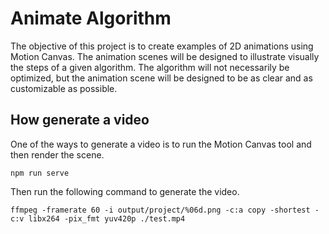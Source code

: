 # Animate Algorithm

The objective of this project is to create examples of 2D animations using Motion Canvas. The animation scenes will be designed to illustrate visually the steps of a given algorithm. The algorithm will not necessarily be optimized, but the animation scene will be designed to be as clear and as customizable as possible.

## How generate a video

One of the ways to generate a video is to run the Motion Canvas tool and then render the scene.

```shellscript
npm run serve
``` 

Then run the following command to generate the video.

```shellscript
ffmpeg -framerate 60 -i output/project/%06d.png -c:a copy -shortest -c:v libx264 -pix_fmt yuv420p ./test.mp4
```